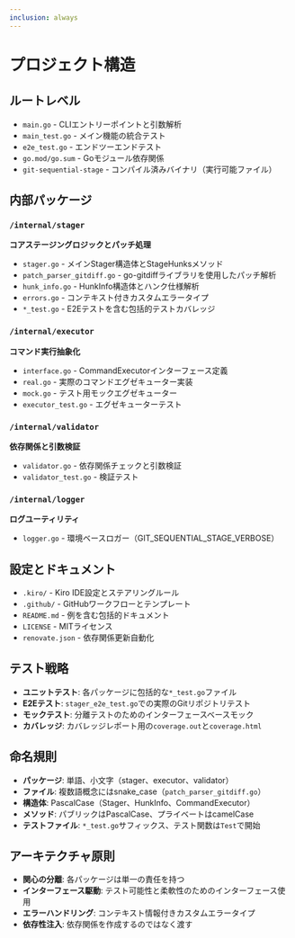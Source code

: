 ```yaml
---
inclusion: always
---
```


# プロジェクト構造

## ルートレベル
- `main.go` - CLIエントリーポイントと引数解析
- `main_test.go` - メイン機能の統合テスト
- `e2e_test.go` - エンドツーエンドテスト
- `go.mod/go.sum` - Goモジュール依存関係
- `git-sequential-stage` - コンパイル済みバイナリ（実行可能ファイル）

## 内部パッケージ

### `/internal/stager`
**コアステージングロジックとパッチ処理**
- `stager.go` - メインStager構造体とStageHunksメソッド
- `patch_parser_gitdiff.go` - go-gitdiffライブラリを使用したパッチ解析
- `hunk_info.go` - HunkInfo構造体とハンク仕様解析
- `errors.go` - コンテキスト付きカスタムエラータイプ
- `*_test.go` - E2Eテストを含む包括的テストカバレッジ

### `/internal/executor`
**コマンド実行抽象化**
- `interface.go` - CommandExecutorインターフェース定義
- `real.go` - 実際のコマンドエグゼキューター実装
- `mock.go` - テスト用モックエグゼキューター
- `executor_test.go` - エグゼキューターテスト

### `/internal/validator`
**依存関係と引数検証**
- `validator.go` - 依存関係チェックと引数検証
- `validator_test.go` - 検証テスト

### `/internal/logger`
**ログユーティリティ**
- `logger.go` - 環境ベースロガー（GIT_SEQUENTIAL_STAGE_VERBOSE）

## 設定とドキュメント
- `.kiro/` - Kiro IDE設定とステアリングルール
- `.github/` - GitHubワークフローとテンプレート
- `README.md` - 例を含む包括的ドキュメント
- `LICENSE` - MITライセンス
- `renovate.json` - 依存関係更新自動化

## テスト戦略
- **ユニットテスト**: 各パッケージに包括的な`*_test.go`ファイル
- **E2Eテスト**: `stager_e2e_test.go`での実際のGitリポジトリテスト
- **モックテスト**: 分離テストのためのインターフェースベースモック
- **カバレッジ**: カバレッジレポート用の`coverage.out`と`coverage.html`

## 命名規則
- **パッケージ**: 単語、小文字（stager、executor、validator）
- **ファイル**: 複数語概念にはsnake_case（`patch_parser_gitdiff.go`）
- **構造体**: PascalCase（Stager、HunkInfo、CommandExecutor）
- **メソッド**: パブリックはPascalCase、プライベートはcamelCase
- **テストファイル**: `*_test.go`サフィックス、テスト関数は`Test`で開始

## アーキテクチャ原則
- **関心の分離**: 各パッケージは単一の責任を持つ
- **インターフェース駆動**: テスト可能性と柔軟性のためのインターフェース使用
- **エラーハンドリング**: コンテキスト情報付きカスタムエラータイプ
- **依存性注入**: 依存関係を作成するのではなく渡す